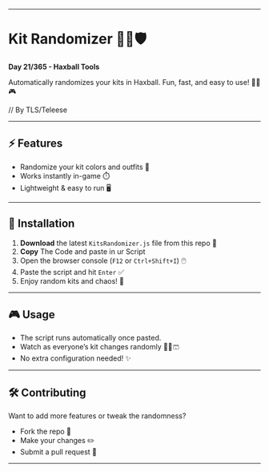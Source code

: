 
---

# Kit Randomizer 🎯✨🛡️

**Day 21/365 - Haxball Tools**

Automatically randomizes your kits in Haxball. Fun, fast, and easy to use! 🚀💥🎮

// By TLS/Teleese

---

## ⚡ Features

* Randomize your kit colors and outfits 🎨
* Works instantly in-game ⏱️
* Lightweight & easy to run 🖥️

---

## 🚀 Installation

1. **Download** the latest `KitsRandomizer.js` file from this repo 💾
2. **Copy** The Code and paste in ur Script
3. Open the browser console (`F12` or `Ctrl+Shift+I`) 🖱️
4. Paste the script and hit `Enter` ✅
5. Enjoy random kits and chaos! 🎊

---

## 🎮 Usage

* The script runs automatically once pasted.
* Watch as everyone’s kit changes randomly 🎨👕🩳
* No extra configuration needed! ✨

---

## 🛠️ Contributing

Want to add more features or tweak the randomness?

* Fork the repo 🍴
* Make your changes ✏️
* Submit a pull request 💌

---
